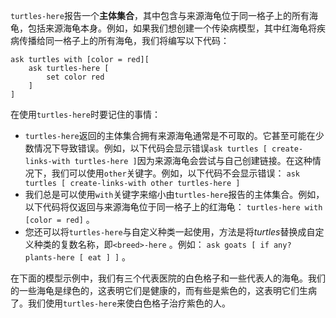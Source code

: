 `turtles-here`报告一个**主体集合**，其中包含与来源海龟位于同一格子上的所有海龟，包括来源海龟本身。例如，如果我们想创建一个传染病模型，其中红海龟将疾病传播给同一格子上的所有海龟，我们将编写以下代码：



```
ask turtles with [color = red][
	ask turtles-here [
		set color red
	]
]
```


在使用`turtles-here`时要记住的事情：

- `turtles-here`返回的主体集合拥有来源海龟通常是不可取的。它甚至可能在少数情况下导致错误。例如，以下代码会显示错误`ask turtles [ create-links-with turtles-here ]`因为来源海龟会尝试与自己创建链接。在这种情况下，我们可以使用`other`关键字。例如，以下代码不会显示错误： `ask turtles [ create-links-with other turtles-here ]`
- 我们总是可以使用`with`关键字来缩小由`turtles-here`报告的主体集合。例如，以下代码将仅返回与来源海龟位于同一格子上的红海龟： `turtles-here with [color = red]` 。
- 您还可以将`turtles-here`与自定义种类一起使用，方法是将*turtles*替换成自定义种类的复数名称，即`<breed>-here` 。例如： `ask goats [ if any? plants-here [ eat ] ]` 。


在下面的模型示例中，我们有三个代表医院的白色格子和一些代表人的海龟。我们的一些海龟是绿色的，这表明它们是健康的，而有些是紫色的，这表明它们生病了。我们使用`turtles-here`来使白色格子治疗紫色的人。

